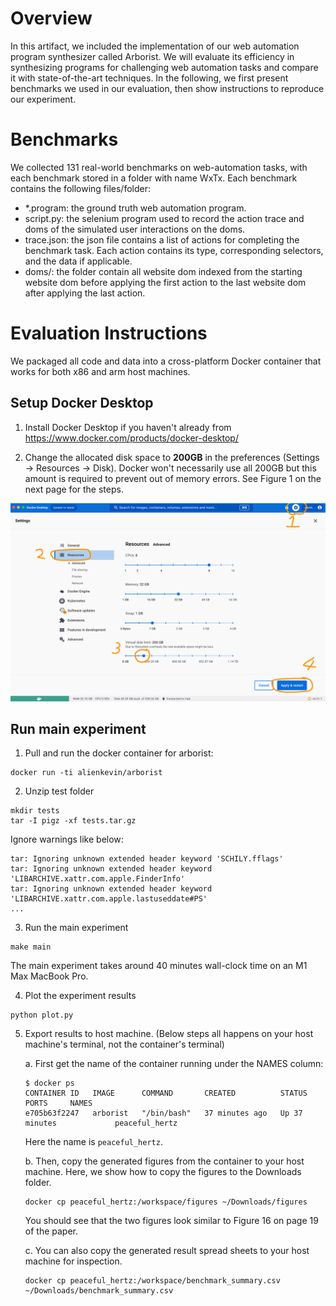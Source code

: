 # Overview
In this artifact, we included the implementation of our web automation program synthesizer called Arborist. We will evaluate its efficiency in synthesizing programs for challenging web automation tasks and compare it with state-of-the-art techniques. In the following, we first present benchmarks we used in our evaluation, then show instructions to reproduce our experiment.

# Benchmarks
We collected 131 real-world benchmarks on web-automation tasks, with each benchmark stored in a folder with name WxTx. Each benchmark contains the following files/folder:

- *.program: the ground truth web automation program.
- script.py: the selenium program used to record the action trace and doms of the simulated user interactions on the doms.
- trace.json: the json file contains a list of actions for completing the benchmark task. Each action contains its type, corresponding selectors, and the data if applicable.
- doms/: the folder contain all website dom indexed from the starting website dom before applying the first action to the last website dom after applying the last action.

# Evaluation Instructions
We packaged all code and data into a cross-platform Docker container that works for both x86 and arm host machines.

## Setup Docker Desktop
1. Install Docker Desktop if you haven't already from https://www.docker.com/products/docker-desktop/

2. Change the allocated disk space to **200GB** in the preferences (Settings -> Resources -> Disk). Docker won't necessarily use all 200GB but this amount is required to prevent out of memory errors. See Figure 1 on the next page for the steps.

![Docker Desktop Configuration](media/configure-docker-desktop.png)

## Run main experiment
1. Pull and run the docker container for arborist:
```
docker run -ti alienkevin/arborist
```

2. Unzip test folder
```
mkdir tests
tar -I pigz -xf tests.tar.gz
```
Ignore warnings like below:
```
tar: Ignoring unknown extended header keyword 'SCHILY.fflags'
tar: Ignoring unknown extended header keyword 'LIBARCHIVE.xattr.com.apple.FinderInfo'
tar: Ignoring unknown extended header keyword 'LIBARCHIVE.xattr.com.apple.lastuseddate#PS'
...
```

3. Run the main experiment
```
make main
```

The main experiment takes around 40 minutes wall-clock time on an M1 Max MacBook Pro.

4. Plot the experiment results
```
python plot.py
```

5. Export results to host machine. (Below steps all happens on your host machine's terminal, not the container's terminal)

    a. First get the name of the container running under the NAMES column:
    ```
    $ docker ps
    CONTAINER ID   IMAGE      COMMAND       CREATED          STATUS          PORTS     NAMES
    e705b63f2247   arborist   "/bin/bash"   37 minutes ago   Up 37 minutes             peaceful_hertz
    ```
    Here the name is `peaceful_hertz`.

    b. Then, copy the generated figures from the container to your host machine.
    Here, we show how to copy the figures to the Downloads folder.
    ```
    docker cp peaceful_hertz:/workspace/figures ~/Downloads/figures
    ```

    You should see that the two figures look similar to Figure 16 on page 19 of the paper.

    c. You can also copy the generated result spread sheets to your host machine for inspection.
    ```
    docker cp peaceful_hertz:/workspace/benchmark_summary.csv ~/Downloads/benchmark_summary.csv
    ```

